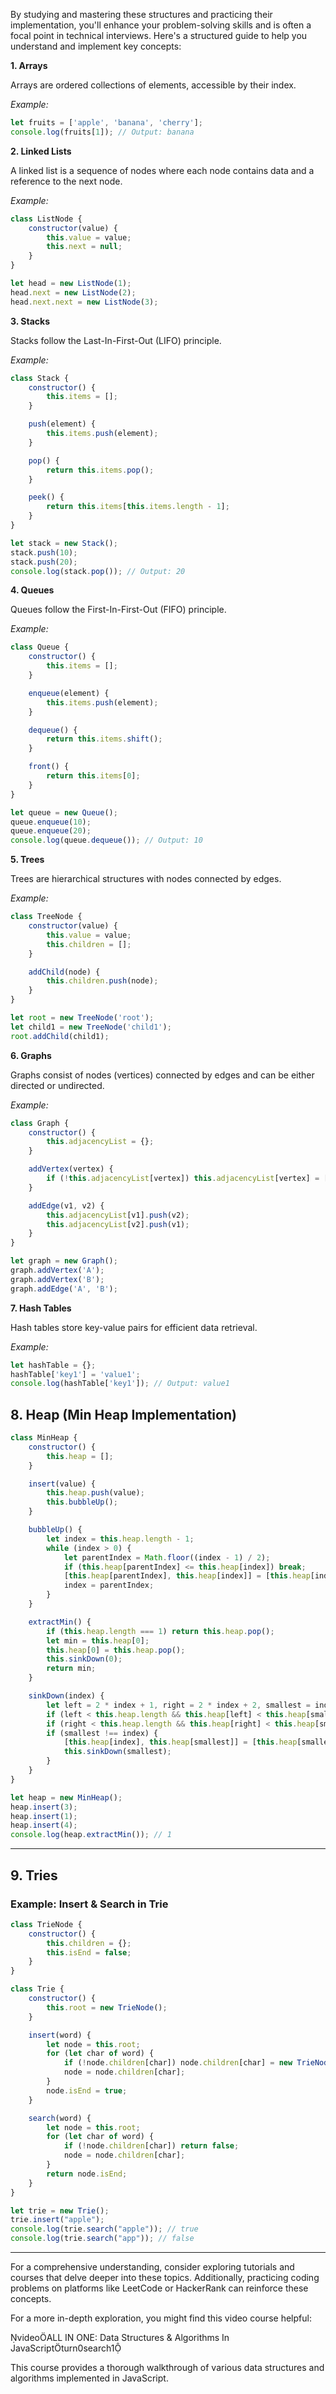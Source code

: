By studying and mastering these structures and practicing their implementation, you'll enhance your problem-solving skills
 and is often a focal point in technical interviews. Here's a structured guide to help you understand and implement key concepts:

**1. Arrays**

Arrays are ordered collections of elements, accessible by their index.

*Example:*

```javascript
let fruits = ['apple', 'banana', 'cherry'];
console.log(fruits[1]); // Output: banana
```

**2. Linked Lists**

A linked list is a sequence of nodes where each node contains data and a reference to the next node.

*Example:*

```javascript
class ListNode {
    constructor(value) {
        this.value = value;
        this.next = null;
    }
}

let head = new ListNode(1);
head.next = new ListNode(2);
head.next.next = new ListNode(3);
```

**3. Stacks**

Stacks follow the Last-In-First-Out (LIFO) principle.

*Example:*

```javascript
class Stack {
    constructor() {
        this.items = [];
    }

    push(element) {
        this.items.push(element);
    }

    pop() {
        return this.items.pop();
    }

    peek() {
        return this.items[this.items.length - 1];
    }
}

let stack = new Stack();
stack.push(10);
stack.push(20);
console.log(stack.pop()); // Output: 20
```

**4. Queues**

Queues follow the First-In-First-Out (FIFO) principle.

*Example:*

```javascript
class Queue {
    constructor() {
        this.items = [];
    }

    enqueue(element) {
        this.items.push(element);
    }

    dequeue() {
        return this.items.shift();
    }

    front() {
        return this.items[0];
    }
}

let queue = new Queue();
queue.enqueue(10);
queue.enqueue(20);
console.log(queue.dequeue()); // Output: 10
```

**5. Trees**

Trees are hierarchical structures with nodes connected by edges.

*Example:*

```javascript
class TreeNode {
    constructor(value) {
        this.value = value;
        this.children = [];
    }

    addChild(node) {
        this.children.push(node);
    }
}

let root = new TreeNode('root');
let child1 = new TreeNode('child1');
root.addChild(child1);
```

**6. Graphs**

Graphs consist of nodes (vertices) connected by edges and can be either directed or undirected.

*Example:*

```javascript
class Graph {
    constructor() {
        this.adjacencyList = {};
    }

    addVertex(vertex) {
        if (!this.adjacencyList[vertex]) this.adjacencyList[vertex] = [];
    }

    addEdge(v1, v2) {
        this.adjacencyList[v1].push(v2);
        this.adjacencyList[v2].push(v1);
    }
}

let graph = new Graph();
graph.addVertex('A');
graph.addVertex('B');
graph.addEdge('A', 'B');
```

**7. Hash Tables**

Hash tables store key-value pairs for efficient data retrieval.

*Example:*

```javascript
let hashTable = {};
hashTable['key1'] = 'value1';
console.log(hashTable['key1']); // Output: value1
```

## **8. Heap (Min Heap Implementation)**
```javascript
class MinHeap {
    constructor() {
        this.heap = [];
    }

    insert(value) {
        this.heap.push(value);
        this.bubbleUp();
    }

    bubbleUp() {
        let index = this.heap.length - 1;
        while (index > 0) {
            let parentIndex = Math.floor((index - 1) / 2);
            if (this.heap[parentIndex] <= this.heap[index]) break;
            [this.heap[parentIndex], this.heap[index]] = [this.heap[index], this.heap[parentIndex]];
            index = parentIndex;
        }
    }

    extractMin() {
        if (this.heap.length === 1) return this.heap.pop();
        let min = this.heap[0];
        this.heap[0] = this.heap.pop();
        this.sinkDown(0);
        return min;
    }

    sinkDown(index) {
        let left = 2 * index + 1, right = 2 * index + 2, smallest = index;
        if (left < this.heap.length && this.heap[left] < this.heap[smallest]) smallest = left;
        if (right < this.heap.length && this.heap[right] < this.heap[smallest]) smallest = right;
        if (smallest !== index) {
            [this.heap[index], this.heap[smallest]] = [this.heap[smallest], this.heap[index]];
            this.sinkDown(smallest);
        }
    }
}

let heap = new MinHeap();
heap.insert(3);
heap.insert(1);
heap.insert(4);
console.log(heap.extractMin()); // 1
```

---

## **9. Tries**
### **Example: Insert & Search in Trie**
```javascript
class TrieNode {
    constructor() {
        this.children = {};
        this.isEnd = false;
    }
}

class Trie {
    constructor() {
        this.root = new TrieNode();
    }

    insert(word) {
        let node = this.root;
        for (let char of word) {
            if (!node.children[char]) node.children[char] = new TrieNode();
            node = node.children[char];
        }
        node.isEnd = true;
    }

    search(word) {
        let node = this.root;
        for (let char of word) {
            if (!node.children[char]) return false;
            node = node.children[char];
        }
        return node.isEnd;
    }
}

let trie = new Trie();
trie.insert("apple");
console.log(trie.search("apple")); // true
console.log(trie.search("app")); // false
```

---

For a comprehensive understanding, consider exploring tutorials and courses that delve deeper into these topics. Additionally, practicing coding problems on platforms like LeetCode or HackerRank can reinforce these concepts.

For a more in-depth exploration, you might find this video course helpful:

videoALL IN ONE: Data Structures & Algorithms In JavaScriptturn0search1

This course provides a thorough walkthrough of various data structures and algorithms implemented in JavaScript.